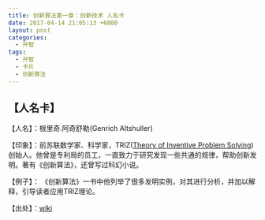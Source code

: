 ```yaml
---
title: 创新算法第一章：创新技术 人名卡
date: 2017-04-14 21:05:13 +0800
layout: post
categories:
  - 开智
tags:
  - 开智
  - 卡片
  - 创新算法
---
```


## 【人名卡】

【人名】：根里奇.阿奇舒勒(Genrich Altshuller)

【印象】：前苏联数学家、科学家，TRIZ([Theory of Inventive Problem Solving](https://en.wikipedia.org/wiki/TRIZ))创始人。他曾是专利局的员工，一直致力于研究发现一些共通的规律，帮助创新发明。著有《创新算法》，还曾写过科幻小说。

【例子】： 《创新算法》一书中他列举了很多发明实例，对其进行分析，并加以解释，引导读者应用TRIZ理论。

【出处】：[wiki](https://en.wikipedia.org/wiki/Genrich_Altshuller)
